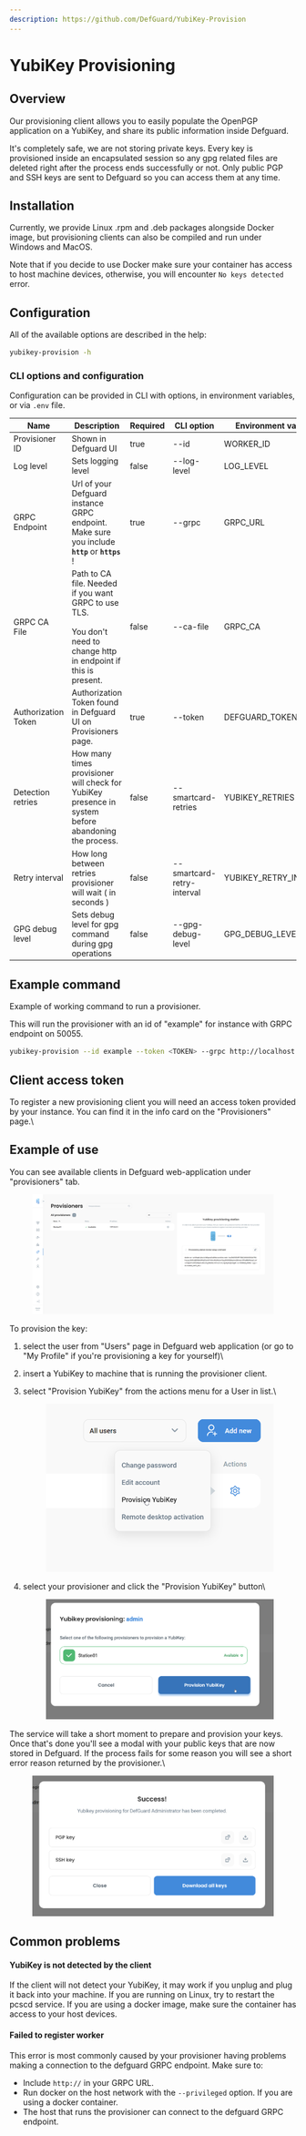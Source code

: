 ```yaml
---
description: https://github.com/DefGuard/YubiKey-Provision
---
```


# YubiKey Provisioning

## Overview

Our provisioning client allows you to easily populate the OpenPGP application on a YubiKey, and share its public information inside Defguard.

It's completely safe, we are not storing private keys. Every key is provisioned inside an encapsulated session so any gpg related files are deleted right after the process ends successfully or not. Only public PGP and SSH keys are sent to Defguard so you can access them at any time.

## Installation

Currently, we provide Linux .rpm and .deb packages alongside Docker image, but provisioning clients can also be compiled and run under Windows and MacOS.

Note that if you decide to use Docker make sure your container has access to host machine devices, otherwise, you will encounter `No keys detected` error.

## Configuration

All of the available options are described in the help:

```bash
yubikey-provision -h
```

### CLI options and configuration

Configuration can be provided in CLI with options, in environment variables, or via `.env` file. &#x20;

<table><thead><tr><th>Name</th><th>Description</th><th data-type="checkbox">Required</th><th>CLI option</th><th>Environment variable</th><th>Default value</th></tr></thead><tbody><tr><td>Provisioner ID</td><td>Shown in Defguard UI</td><td>true</td><td>--id</td><td>WORKER_ID</td><td>YubikeyProvisioner</td></tr><tr><td>Log level</td><td>Sets logging level</td><td>false</td><td>--log-level</td><td>LOG_LEVEL</td><td>info</td></tr><tr><td>GRPC Endpoint</td><td>Url of your Defguard instance GRPC endpoint. Make sure you include <strong><code>http</code></strong> or <strong><code>https</code></strong>  !</td><td>true</td><td>--grpc</td><td>GRPC_URL</td><td><a href="http://127.0.0.1:50055">http://127.0.0.1:50055</a></td></tr><tr><td>GRPC CA File</td><td>Path to CA file. Needed if you want GRPC to use TLS. <br><br>You don't need to change http in endpoint if this is present.</td><td>false</td><td>--ca-file</td><td>GRPC_CA</td><td></td></tr><tr><td>Authorization Token</td><td>Authorization Token found in Defguard UI on Provisioners page.</td><td>true</td><td>--token</td><td>DEFGUARD_TOKEN</td><td></td></tr><tr><td>Detection retries</td><td>How many times provisioner will check for YubiKey presence in system before abandoning the process.</td><td>false</td><td>--smartcard-retries</td><td>YUBIKEY_RETRIES</td><td>1</td></tr><tr><td>Retry interval</td><td>How long between retries provisioner will wait ( in seconds )</td><td>false</td><td>--smartcard-retry-interval</td><td>YUBIKEY_RETRY_INTERVAL</td><td>15</td></tr><tr><td>GPG debug level</td><td>Sets debug level for gpg command during gpg operations</td><td>false</td><td>--gpg-debug-level</td><td>GPG_DEBUG_LEVEL</td><td>none</td></tr></tbody></table>

## Example command

Example of working command to run a provisioner.

This will run the provisioner with an id of "example" for instance with GRPC endpoint on 50055.

```bash
yubikey-provision --id example --token <TOKEN> --grpc http://localhost:50055
```

## Client access token

To register a new provisioning client you will need an access token provided by your instance. You can find it in the info card on the "Provisioners" page.\


## Example of use

You can see available clients in Defguard web-application under "provisioners" tab.

<figure><img src="../.gitbook/assets/image (8) (1).png" alt=""><figcaption></figcaption></figure>

To provision the key:

1. select the user from "Users" page in Defguard web application (or go to "My Profile" if you're provisioning a key for yourself)\

2. insert a YubiKey to machine that is running the provisioner client.
3.  select "Provision YubiKey" from the actions menu for a User in list.\


    <figure><img src="../.gitbook/assets/image (3) (1) (1).png" alt=""><figcaption></figcaption></figure>
4.  select your provisioner and click the "Provision YubiKey" button\


    <figure><img src="../.gitbook/assets/image (5) (1) (1).png" alt=""><figcaption></figcaption></figure>

The service will take a short moment to prepare and provision your keys. Once that's done you'll see a modal with your public keys that are now stored in Defguard. If the process fails for some reason you will see a short error reason returned by the provisioner.\


<figure><img src="../.gitbook/assets/image (6) (1) (1).png" alt=""><figcaption></figcaption></figure>

## Common problems

#### YubiKey is not detected by the client

If the client will not detect your YubiKey, it may work if you unplug and plug it back into your machine. If you are running on Linux, try to restart the pcscd service. If you are using a docker image, make sure the container has access to your host devices.

#### Failed to register worker

This error is most commonly caused by your provisioner having problems making a connection to the defguard GRPC endpoint. Make sure to:

* Include `http://` in your GRPC URL.
* Run docker on the host network with the `--privileged` option. If you are using a docker container.
* The host that runs the provisioner can connect to the defguard GRPC endpoint.
